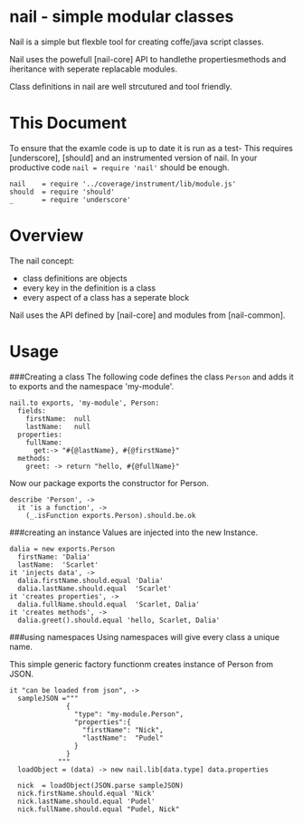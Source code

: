 nail - simple modular classes
=============================
Nail is a simple but flexble tool for creating coffe/java script classes.

Nail uses the powefull [nail-core] API to handlethe propertiesmethods and
iheritance with seperate replacable modules.

Class definitions in nail are well strcutured and tool friendly.

This Document
=============
To ensure that the examle code is up to date it is run as a test-
This requires [underscore], [should] and an instrumented version of nail.
In your productive code `nail = require 'nail'` should be enough.

    nail    = require '../coverage/instrument/lib/module.js'
    should  = require 'should'
    _       = require 'underscore'

Overview
========
The nail concept:

 - class definitions are objects
 - every key in the definition is a class
 - every aspect of a class has a seperate block

Nail uses the API defined by [nail-core] and modules from [nail-common].

Usage
=====
###Creating a class
The following code defines the class `Person` and adds it to exports and the
namespace 'my-module'.

    nail.to exports, 'my-module', Person:
      fields:
        firstName:  null
        lastName:   null
      properties:
        fullName:
          get:-> "#{@lastName}, #{@firstName}"
      methods:
        greet: -> return "hello, #{@fullName}"

Now our package exports the constructor for Person.

    describe 'Person', ->
      it 'is a function', ->
        (_.isFunction exports.Person).should.be.ok

###creating an instance
Values are injected into the new Instance.

    dalia = new exports.Person
      firstName: 'Dalia'
      lastName:  'Scarlet'
    it 'injects data', ->
      dalia.firstName.should.equal 'Dalia'
      dalia.lastName.should.equal  'Scarlet'
    it 'creates properties', ->
      dalia.fullName.should.equal  'Scarlet, Dalia'
    it 'creates methods', ->
      dalia.greet().should.equal 'hello, Scarlet, Dalia'

###using namespaces
Using namespaces will give every class a unique name.

This simple generic factory functionm creates instance of Person from JSON.

    it "can be loaded from json", ->
      sampleJSON ="""
                  {
                    "type": "my-module.Person",
                    "properties":{
                      "firstName": "Nick",
                      "lastName":  "Pudel"
                    }
                  }
                """
      loadObject = (data) -> new nail.lib[data.type] data.properties

      nick  = loadObject(JSON.parse sampleJSON)
      nick.firstName.should.equal 'Nick'
      nick.lastName.should.equal 'Pudel'
      nick.fullName.should.equal "Pudel, Nick"